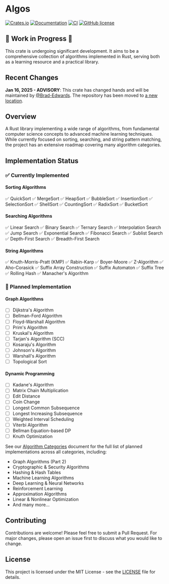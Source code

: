 # Algos

[![Crates.io](https://img.shields.io/crates/v/algos.svg)](https://crates.io/crates/algos)
[![Documentation](https://docs.rs/algos/badge.svg)](https://docs.rs/algos)
[![CI](https://github.com/Brad-Edwards/algos/actions/workflows/ci.yml/badge.svg)](https://github.com/Brad-Edwards/algos/actions/workflows/ci.yml)
[![GitHub license](https://img.shields.io/github/license/Brad-Edwards/algos.svg)](https://github.com/Brad-Edwards/algos/blob/master/LICENSE)

## 🚧 Work in Progress 🚧

This crate is undergoing significant development. It aims to be a comprehensive collection of algorithms implemented in Rust, serving both as a learning resource and a practical library.

## Recent Changes

**Jan 16, 2025 - ADVISORY**: This crate has changed hands and will be maintained by [@Brad-Edwards](https://github.com/Brad-Edwards). The repository has been moved to [a new location](https://github.com/Brad-Edwards/algos).

## Overview

A Rust library implementing a wide range of algorithms, from fundamental computer science concepts to advanced machine learning techniques. While currently focused on sorting, searching, and string pattern matching, the project has an extensive roadmap covering many algorithm categories.

## Implementation Status

### ✅ Currently Implemented

#### Sorting Algorithms

✅ QuickSort
✅ MergeSort
✅ HeapSort
✅ BubbleSort
✅ InsertionSort
✅ SelectionSort
✅ ShellSort
✅ CountingSort
✅ RadixSort
✅ BucketSort

#### Searching Algorithms

✅ Linear Search
✅ Binary Search
✅ Ternary Search
✅ Interpolation Search
✅ Jump Search
✅ Exponential Search
✅ Fibonacci Search
✅ Sublist Search
✅ Depth-First Search
✅ Breadth-First Search

#### String Algorithms

✅ Knuth-Morris-Pratt (KMP)
✅ Rabin-Karp
✅ Boyer-Moore
✅ Z-Algorithm
✅ Aho-Corasick
✅ Suffix Array Construction
✅ Suffix Automaton
✅ Suffix Tree
✅ Rolling Hash
✅ Manacher's Algorithm

### 🚧 Planned Implementation

#### Graph Algorithms

- [ ] Dijkstra's Algorithm
- [ ] Bellman-Ford Algorithm
- [ ] Floyd-Warshall Algorithm
- [ ] Prim's Algorithm
- [ ] Kruskal's Algorithm
- [ ] Tarjan's Algorithm (SCC)
- [ ] Kosaraju's Algorithm
- [ ] Johnson's Algorithm
- [ ] Warshall's Algorithm
- [ ] Topological Sort

#### Dynamic Programming

- [ ] Kadane's Algorithm
- [ ] Matrix Chain Multiplication
- [ ] Edit Distance
- [ ] Coin Change
- [ ] Longest Common Subsequence
- [ ] Longest Increasing Subsequence
- [ ] Weighted Interval Scheduling
- [ ] Viterbi Algorithm
- [ ] Bellman Equation-based DP
- [ ] Knuth Optimization

See our [Algorithm Categories](notes/specifications/ALGORITHM-CATEGORIES.md) document for the full list of planned implementations across all categories, including:

- Graph Algorithms (Part 2)
- Cryptographic & Security Algorithms
- Hashing & Hash Tables
- Machine Learning Algorithms
- Deep Learning & Neural Networks
- Reinforcement Learning
- Approximation Algorithms
- Linear & Nonlinear Optimization
- And many more...

## Contributing

Contributions are welcome! Please feel free to submit a Pull Request. For major changes, please open an issue first to discuss what you would like to change.

## License

This project is licensed under the MIT License - see the [LICENSE](LICENSE) file for details.
